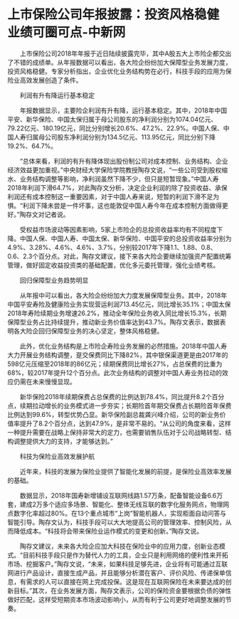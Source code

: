# 上市保险公司年报披露：投资风格稳健 业绩可圈可点-中新网

　　上市保险公司2018年年报于近日陆续披露完毕，其中A股五大上市险企都交出了不错的成绩单。从年报数据可以看出，各大险企纷纷加大保障型业务发展力度，投资风格稳健。专家分析指出，企业优化业务结构势在必行，科技手段的应用为保险业高效发展创造了条件。

　　利润有升有降运行基本稳定

　　年报数据显示，主要险企利润有升有降，运行基本稳定。其中，2018年中国平安、新华保险、中国太保归属于母公司股东的净利润分别为1074.04亿元、79.22亿元、180.19亿元，同比分别增长20.6%、47.2%、22.9%。中国人保、中国人寿归属母公司股东净利润分别为134.5亿元、113.95亿元，同比分别下降19.2%、64.7%。

　　“总体来看，利润的有升有降体现出股份制公司对成本控制、业务结构、企业经济效益更加重视。”中央财经大学保险学院教授陶存文说，“一些公司受到股权缩水、业务结构调整等影响，净利润虽然下降不少，但只是短暂现象。”中国人寿2018年利润下滑64.7%，对此陶存文分析，决定企业利润的除了投资收益、承保利润还有成本控制这一重要因素，对于中国人寿来说，短暂的利润下滑不足为惧。“利润下降未尝是一件坏事，这也能敦促中国人寿今年在成本控制方面做得更好。”陶存文对记者说。

　　受权益市场波动等因素影响，5家上市险企的总投资收益率均有不同程度下降。中国人保、中国人寿、中国太保、新华保险、中国平安的总投资收益率分别为4.9%、3.28%、4.6%、4.6%、3.7%，分别较2017年下降1.1、1.88、0.8、0.6、2.3个百分点。对此，陶存文建议，接下来各大险企要继续加强资产配置统筹管理，做好固定收益投资类的基础配置，优化多元委托管理，强化业绩考核。

　　回归保障型业务趋势明显

　　从年报中可以看出，各大险企纷纷加大力度发展保障型业务。其中，2018年中国平安寿险及健康险业务实现营运利润713.45亿元，同比增长35.1%；中国太保2018年寿险续期业务增速26.2%，推动全年保险业务收入同比增长15.3%，长期保障型业务占比持续提升，推动新业务价值率达到43.7%。陶存文表示，数据表明各大险企回归保障型业务的决心坚定，整体风格稳健。

　　此外，优化业务结构是上市险企寿险业务发展的必然措施。2018年中国人寿大力开展业务结构调整，趸交保费同比下降82%，其中银保渠道更是由2017年的598亿元压缩至2018年的86亿元；续期保费同比增长27%，占总保费的比重为68%，较2017年提升12个百分点。此次业务结构的调整对中国人寿业务拉动的效应仍需在未来慢慢显现。

　　新华保险2018年续期保费占总保费的比例达到78.4%，同比提升8.2个百分点，续期拉动增长的业务模式进一步夯实；长期险首年期交保费占长期险首年保费比例达到99.6%，转型优势凸显。新华保险副总裁龚兴峰介绍，公司的新业务价值率提升了8.2个百分点，达到47.9%，是非常不易的。“从公司的角度来看，这样一种提升需要在战略上保持非常大的定力，也需要销售队伍对于公司战略转型、结构调整提供大力的支持，才能够达到。”

　　科技为保险业高效发展护航

　　近年来，科技的发展为保险业提供了智能化发展的前提，是保险业高效率发展的基础。

　　数据显示，2018年国寿新增铺设互联网线路1.57万条，配备智能设备6.6万套，建成2万多个适应多场景、智能化、整体无线互联的数字化服务网点，物理网点数字化率超过80%。在13个重点城市“上岗”智能机器人，实现柜面自动问答与智能引导。陶存文认为，科技手段可以大大地提高公司的管理效率、控制风险，从而降低成本。“科技将会带来保险业运作模式的变更和创新。”陶存文说。

　　陶存文建议，未来各大险企应加大科技在保险业中的应用力度，创新业态模式。“目前科技手段只是作为替代人力的工具，企业只是利用网络的便利性来开拓市场、挖掘客户。”陶存文说，“未来，如果科技足够先进，企业将有可能通过互联网进行产品设计，直接生成产品，并且能够分析潜在客户、评价风险、传递保单信息，有需求的人可以直接在网上完成投保。这是现在互联网保险在未来要达成的创新目标。”其次，在业务发展方面，陶存文表示，公司的保险资金要根据负债的弹性做好匹配，这样受短期资本市场波动影响小，从而有利于公司更好地调整发展的节奏。

